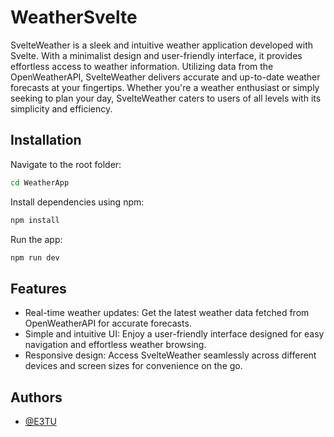 
# WeatherSvelte

SvelteWeather is a sleek and intuitive weather application developed with Svelte. With a minimalist design and user-friendly interface, it provides effortless access to weather information. Utilizing data from the OpenWeatherAPI, SvelteWeather delivers accurate and up-to-date weather forecasts at your fingertips. Whether you're a weather enthusiast or simply seeking to plan your day, SvelteWeather caters to users of all levels with its simplicity and efficiency.


## Installation

Navigate to the root folder:
```bash
cd WeatherApp
```
Install dependencies using npm:
```bash
npm install
```
Run the app:
```bash
npm run dev
```

    
## Features

- Real-time weather updates: Get the latest weather data fetched from OpenWeatherAPI for accurate forecasts.
- Simple and intuitive UI: Enjoy a user-friendly interface designed for easy navigation and effortless weather browsing.
- Responsive design: Access SvelteWeather seamlessly across different devices and screen sizes for convenience on the go.


## Authors

- [@E3TU](https://www.github.com/E3TU)

